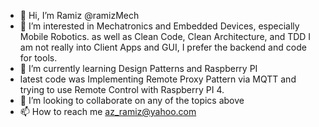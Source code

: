- 👋 Hi, I’m Ramiz @ramizMech
- 👀 I’m interested in Mechatronics and Embedded Devices, especially Mobile Robotics. as well as Clean Code, Clean Architecture, and TDD
I am not really into Client Apps and GUI, I prefer the backend and code for tools. 
- 🌱 I’m currently learning Design Patterns and Raspberry PI
- latest code was Implementing Remote Proxy Pattern via MQTT and trying to use Remote Control with Raspberry PI 4.
- 💞️ I’m looking to collaborate on any of the topics above
- 📫 How to reach me az_ramiz@yahoo.com

<!---
ramizMech/ramizMech is a ✨ special ✨ repository because its `README.md` (this file) appears on your GitHub profile.
You can click the Preview link to take a look at your changes.
--->
